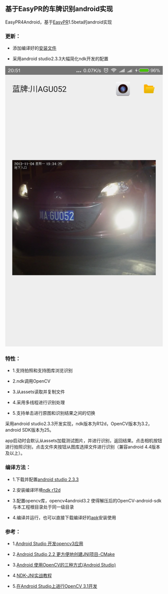 ## 基于EasyPR的车牌识别android实现

EasyPR4Android，基于[EasyPR](https://github.com/liuruoze/EasyPR)1.5beta的android实现


### 更新：

* 添加编译好的[安装文件](mrcar.apk)

* 采用android studio2.3.3大幅简化ndk开发的配置

![mrcar](mrcar.png)

### 特性：

* 1.支持拍照和支持图库浏览识别

* 2.ndk调用OpenCV

* 3.从assets读取并复制文件

* 4.采用多线程进行识别处理

* 5.支持单击进行原图和识别结果之间的切换

采用android studio2.3.3开发实现，ndk版本为R12d，OpenCV版本为3.2，android SDK版本为25。

app启动时会默认从assets加载测试图片，并进行识别，返回结果。点击相机按钮进行拍照识别，点击文件夹按钮从图库选择文件进行识别（兼容android 4.4版本及以上）。

### 编译方法：

* 1.下载并配置[android studio 2.3.3](http://www.android-studio.org/)

* 2.安装编译环境[ndk r12d](http://blog.csdn.net/shuzfan/article/details/52690554)

* 3.配置opencv库，opencv4android3.2
使得解压后的OpenCV-android-sdk与本工程根目录处于同一级目录

* 4.编译并运行，也可以直接下载编译好的[apk](mrcar.apk)安装使用

### 参考：

* 1.[Android Studio 开发opencv3应用](https://wenku.baidu.com/view/8665a8efcc17552706220881)

* 2.[Android Studio 2.2 更方便地创建JNI项目-CMake](http://www.jianshu.com/p/4eefb16d83e3)

* 3.[Android 使用OpenCV的三种方式(Android Studio)](http://blog.csdn.net/sbsujjbcy/article/details/49520791)

* 4.[NDK-JNI实战教程](http://blog.csdn.net/yanbober/article/details/45309049)

* 5.[在Android Studio上进行OpenCV 3.1开发
](http://johnhany.net/2016/01/opencv-3-development-in-android-studio/)
